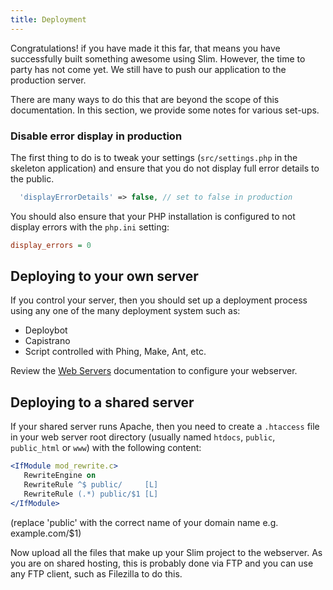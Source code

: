```yaml
---
title: Deployment
---
```

Congratulations! if you have made it this far, that means you have successfully built something 
awesome using Slim. However, the time to party has not come yet. We still have to push our 
application to the production server.

There are many ways to do this that are beyond the scope of this documentation. In 
this section, we provide some notes for various set-ups.

### Disable error display in production

The first thing to do is to tweak your settings (`src/settings.php` in the 
skeleton application) and ensure that you do not display full error details to the
public.

```php
  'displayErrorDetails' => false, // set to false in production
```

You should also ensure that your PHP installation is configured to not display
errors with the `php.ini` setting:

```ini
display_errors = 0
```



## Deploying to your own server

If you control your server, then you should set up a deployment process using any 
one of the many deployment system such as:

* Deploybot
* Capistrano
* Script controlled with Phing, Make, Ant, etc.


Review the [Web Servers](/docs/v3/start/web-servers.html) documentation to configure your webserver.


## Deploying to a shared server

If your shared server runs Apache, then you need to create a `.htaccess` file 
in your web server root directory (usually named `htdocs`, `public`, `public_html`
or `www`) with the following content:

```apache
<IfModule mod_rewrite.c>
   RewriteEngine on
   RewriteRule ^$ public/     [L]
   RewriteRule (.*) public/$1 [L]
</IfModule>
```

(replace 'public' with the correct name of your domain name e.g. example.com/$1)

Now upload all the files that make up your Slim project to the webserver. As you
are on shared hosting, this is probably done via FTP and you can use any FTP client, 
such as Filezilla to do this.


